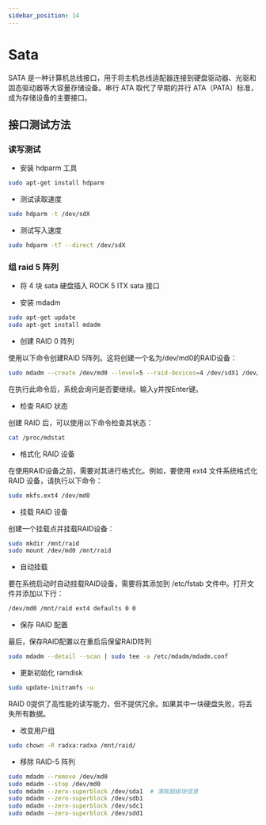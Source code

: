 ```yaml
---
sidebar_position: 14
---
```


# Sata

SATA 是一种计算机总线接口，用于将主机总线适配器连接到硬盘驱动器、光驱和固态驱动器等大容量存储设备。串行 ATA 取代了早期的并行 ATA（PATA）标准，成为存储设备的主要接口。

## 接口测试方法

### 读写测试

- 安装 hdparm 工具

```bash
sudo apt-get install hdparm
```

- 测试读取速度

```bash
sudo hdparm -t /dev/sdX
```

- 测试写入速度

```bash
sudo hdparm -tT --direct /dev/sdX
```

### 组 raid 5 阵列

- 将 4 块 sata 硬盘插入 ROCK 5 ITX sata 接口

- 安装 mdadm

```bash
sudo apt-get update
sudo apt-get install mdadm
```

- 创建 RAID 0 阵列

使用以下命令创建RAID 5阵列。这将创建一个名为/dev/md0的RAID设备：

```bash
sudo mdadm --create /dev/md0 --level=5 --raid-devices=4 /dev/sdX1 /dev/sdX1 /dev/sdX1 /dev/sdX1
```

在执行此命令后，系统会询问是否要继续。输入y并按Enter键。

- 检查 RAID 状态

创建 RAID 后，可以使用以下命令检查其状态：

```bash
cat /proc/mdstat
```

- 格式化 RAID 设备

在使用RAID设备之前，需要对其进行格式化。例如，要使用 ext4 文件系统格式化 RAID 设备，请执行以下命令：

```bash
sudo mkfs.ext4 /dev/md0
```

- 挂载 RAID 设备

创建一个挂载点并挂载RAID设备：

```bash
sudo mkdir /mnt/raid
sudo mount /dev/md0 /mnt/raid
```

- 自动挂载

要在系统启动时自动挂载RAID设备，需要将其添加到 /etc/fstab 文件中。打开文件并添加以下行：

```bash
/dev/md0 /mnt/raid ext4 defaults 0 0
```

- 保存 RAID 配置

最后，保存RAID配置以在重启后保留RAID阵列

```bash
sudo mdadm --detail --scan | sudo tee -a /etc/mdadm/mdadm.conf
```

- 更新初始化 ramdisk

```bash
sudo update-initramfs -u
```
RAID 0提供了高性能的读写能力，但不提供冗余。如果其中一块硬盘失败，将丢失所有数据。

- 改变用户组

```bash
sudo chown -R radxa:radxa /mnt/raid/
```

- 移除 RAID-5 阵列

```bash
sudo mdadm --remove /dev/md0  
sudo mdadm --stop /dev/md0
sudo mdadm --zero-superblock /dev/sda1  # 清除超级块信息
sudo mdadm --zero-superblock /dev/sdb1
sudo mdadm --zero-superblock /dev/sdc1
sudo mdadm --zero-superblock /dev/sdd1
```

